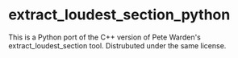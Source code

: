 # extract_loudest_section_python
This is a Python port of the C++ version of Pete Warden's extract_loudest_section tool. Distrubuted under the same license.
